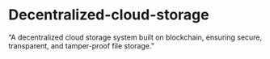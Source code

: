 # Decentralized-cloud-storage
“A decentralized cloud storage system built on blockchain, ensuring secure, transparent, and tamper-proof file storage.”
